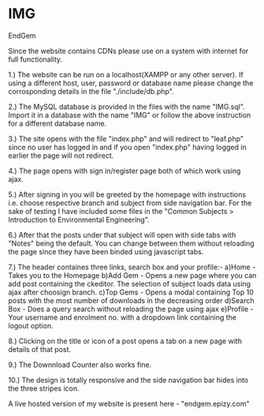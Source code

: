 # IMG
 EndGem
 
 Since the website contains CDNs please use on a system with internet for full functionality.

1.) The website can be run on a localhost(XAMPP or any other server). If using a different host, user, password or database name please change the corrosponding details in the file "./include/db.php".

2.) The MySQL database is provided in the files with the name "IMG.sql". Import it in a database with the name "IMG" or follow the above instruction for a different database name.

3.) The site opens with the file "index.php" and will redirect to "leaf.php" since no user has logged in and if you open "index.php" having logged in earlier the page will not redirect.

4.) The page opens with sign in/register page both of which work using ajax.

5.) After signing in you will be greeted by the homepage with instructions i.e. choose respective branch and subject from side navigation bar. For the sake of testing I have included some files in the "Common Subjects > Introduction to Environmental Engineering".

6.) After that the posts under that subject will open with side tabs with "Notes" being the default. You can change between them without reloading the page since they have been binded using javascript tabs.

7.) The header containes three links, search box and your profile:-
   a)Home - Takes you to the Homepage
   b)Add Gem - Opens a new page where you can add post containing the ckeditor. The selection of subject loads data using ajax      after choosign branch.
   c)Top Gems - Opens a modal containing Top 10 posts with the most number of downloads in the decreasing order
   d)Search Box - Does a query search without reloading the page using ajax
   e)Profile - Your username and enrolment no. with a dropdown link containing the logout option.
   
8.) Clicking on the title or icon of a post opens a tab on a new page with details of that post.

9.) The Downnload Counter also works fine.

10.) The design is totally responsive and the side navigation bar hides into the three stripes icon.

 A live hosted version of my website is present here - "endgem.epizy.com" 
